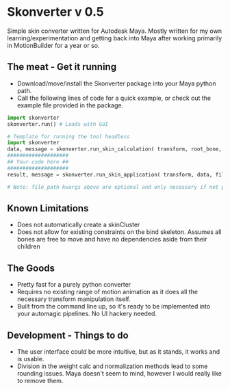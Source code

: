# Skonverter v 0.5
Simple skin converter written for Autodesk Maya. Mostly written for my own learning/experimentation and 
getting back into Maya after working primarily in MotionBuilder for a year or so.

## The meat - Get it running
* Download/move/install the Skonverter package into your Maya python path.
* Call the following lines of code for a quick example, or check out the example file provided in the package.
```python
import skonverter
skonverter.run() # Loads with GUI
```
```python
# Template for running the tool headless
import skonverter
data, message = skonverter.run_skin_calculation( transform, root_bone, tolerance = -1, file_path ) # Returns data dictionary
####################
## Your code here ##
####################
result, message = skonverter.run_skin_application( transform, data, file_path )

# Note: file_path kwargs above are optional and only necessary if not passing in a data obj.
```

## Known Limitations
* Does not automatically create a skinCluster
* Does not allow for existing constraints on the bind skeleton. Assumes all bones are free to move and have no dependencies aside from their children

## The Goods
* Pretty fast for a purely python converter
* Requires no existing range of motion animation as it does all the necessary transform manipulation itself.
* Built from the command line up, so it's ready to be implemented into your automagic pipelines. No UI hackery needed.

## Development - Things to do
* The user interface could be more intuitive, but as it stands, it works and is usable.
* Division in the weight calc and normalization methods lead to some rounding issues. Maya doesn't seem to mind, however I would really like to remove them.
